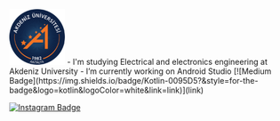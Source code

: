 <img src="https://github.com/gokcam/gokcam/blob/main/akdeniz-universitesi-logo-B017290F9B-seeklogo.com.png" width="100" height="100">
- I'm studying Electrical and electronics engineering at Akdeniz University 
- I’m currently working on Android Studio  [![Medium Badge](https://img.shields.io/badge/Kotlin-0095D5?&style=for-the-badge&logo=kotlin&logoColor=white&link=link)](link) 


[![Instagram Badge](https://img.shields.io/badge/-Instagram-C13584?style=flat-quare&labelColor=C13584&logo=instagram&logoColor=white&https://www.instagram.com/accounts/login/?next=/gokhancammm/k=https://www.instagram.com/accounts/login/?next=/gokhancammm/)](https://www.instagram.com/accounts/login/?next=/gokhancammm/) 




